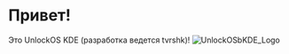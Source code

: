 # Привет!

Это UnlockOS KDE (разработка ведется tvrshk)!
![UnlockOSbKDE_Logo](https://github.com/unlockos/UnlockOS-KDE/assets/152047804/354ccebc-8d96-4894-ae52-1bfec1233da0)
